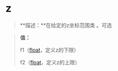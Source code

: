 # z
> **描述：**在给定的z坐标范围类
。可选

> 
> **值：**
> 
> f1（[float](数据类型/float/)，定义z的下限）
> 
> f2（[float](数据类型/float/)，定义z的上限）

